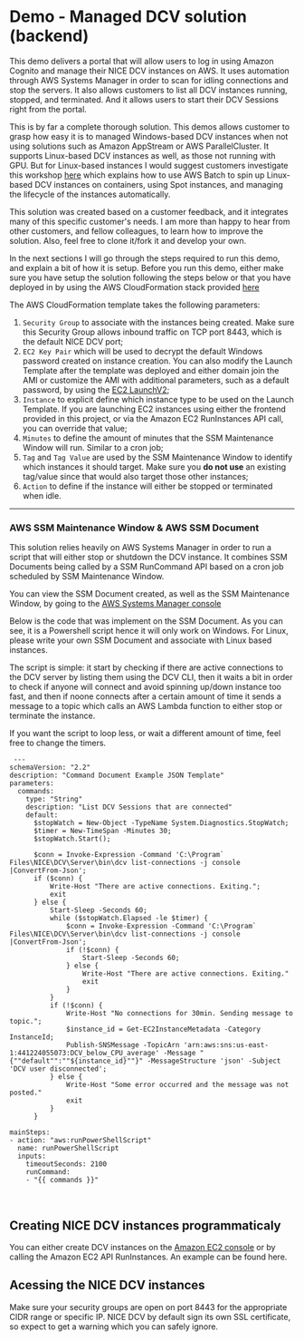 # Demo - Managed DCV solution (backend)

This demo delivers a portal that will allow users to log in using Amazon Cognito and manage their NICE DCV instances on AWS. It uses automation through AWS Systems Manager in order to scan for idling connections and stop the servers. It also allows customers to list all DCV instances running, stopped, and terminated. And it allows users to start their DCV Sessions right from the portal. 

This is by far a complete thorough solution. This demos allows customer to grasp how easy it is to managed Windows-based DCV instances when not using solutions such as Amazon AppStream or AWS ParallelCluster. It supports Linux-based DCV instances as well, as those not running with GPU. But for Linux-based instances I would suggest customers investigate this workshop [here](https://dcv-batch.workshop.aws/) which explains how to use AWS Batch to spin up Linux-based DCV instances on containers, using Spot instances, and managing the lifecycle of the instances automatically. 

This solution was created based on a customer feedback, and it integrates many of this specific customer's needs. I am more than happy to hear from other customers, and fellow colleagues, to learn how to improve the solution. Also, feel free to clone it/fork it and develop your own. 
&nbsp;


In the next sections I will go through the steps required to run this demo, and explain a bit of how it is setup. Before you run this demo, either make sure you have setup the solution following the steps below or that you have deployed in by using the AWS CloudFormation stack provided [here](https://www.github.com/paragao/pcluster-dcv-amplify/backend/dcv-start-stop.yaml) 

The AWS CloudFormation template takes the following parameters:
 1. `Security Group` to associate with the instances being created. Make sure this Security Group allows inbound traffic on TCP port 8443, which is the default NICE DCV port;
 2. `EC2 Key Pair` which will be used to decrypt the default Windows password created on instance creation. You can also modify the Launch Template after the template was deployed and either domain join the AMI or customize the AMI with additional parameters, such as a default password, by using the [EC2 LaunchV2](https://docs.aws.amazon.com/AWSEC2/latest/WindowsGuide/ec2launch-v2.html);
 3. `Instance` to explicit define which instance type to be used on the Launch Template. If you are launching EC2 instances using either the frontend provided in this project, or via the Amazon EC2 RunInstances API call, you can override that value;
 4. `Minutes` to define the amount of minutes that the SSM Maintenance Window will run. Similar to a cron job;
 5. `Tag` and `Tag Value` are used by the SSM Maintenance Window to identify which instances it should target. Make sure you **do not use** an existing tag/value since that would also target those other instances;
 6. `Action` to define if the instance will either be stopped or terminated when idle.
 &nbsp; 

***

### AWS SSM Maintenance Window & AWS SSM Document
This solution relies heavily on AWS Systems Manager in order to run a script that will either stop or shutdown the DCV instance. It combines SSM Documents being called by a SSM RunCommand API based on a cron job scheduled by SSM Maintenance Window.

You can view the SSM Document created, as well as the SSM Maintenance Window, by going to the [AWS Systems Manager console](https://console.aws.amazon.com/systems-manager)

Below is the code that was implement on the SSM Document. As you can see, it is a Powershell script hence it will only work on Windows. For Linux, please write your own SSM Document and associate with Linux based instances. 

The script is simple: it start by checking if there are active connections to the DCV server by listing them using the DCV CLI, then it waits a bit in order to check if anyone will connect and avoid spinning up/down instance too fast, and then if noone connects after a certain amount of time it sends a message to a topic which calls an AWS Lambda function to either stop or terminate the instance.

If you want the script to loop less, or wait a different amount of time, feel free to change the timers. 

```
 ---
schemaVersion: "2.2"
description: "Command Document Example JSON Template"
parameters:
  commands:
    type: "String"
    description: "List DCV Sessions that are connected"
    default: 
      $stopWatch = New-Object -TypeName System.Diagnostics.StopWatch;
      $timer = New-TimeSpan -Minutes 30;
      $stopWatch.Start();
      
      $conn = Invoke-Expression -Command 'C:\Program` Files\NICE\DCV\Server\bin\dcv list-connections -j console |ConvertFrom-Json';
      if ($conn) {
          Write-Host "There are active connections. Exiting.";
          exit
      } else {
          Start-Sleep -Seconds 60;
          while ($stopWatch.Elapsed -le $timer) {
              $conn = Invoke-Expression -Command 'C:\Program` Files\NICE\DCV\Server\bin\dcv list-connections -j console |ConvertFrom-Json';
              if (!$conn) {
                  Start-Sleep -Seconds 60;
              } else {
                  Write-Host "There are active connections. Exiting."
                  exit
              }
          }
          if (!$conn) {
              Write-Host "No connections for 30min. Sending message to topic.";
              $instance_id = Get-EC2InstanceMetadata -Category InstanceId;
              Publish-SNSMessage -TopicArn 'arn:aws:sns:us-east-1:441224055073:DCV_below_CPU_average' -Message "{""default"":""${instance_id}""}" -MessageStructure 'json' -Subject 'DCV user disconnected';
          } else { 
              Write-Host "Some error occurred and the message was not posted."
              exit
          }
      }
      
mainSteps:
- action: "aws:runPowerShellScript"
  name: runPowerShellScript
  inputs:
    timeoutSeconds: 2100
    runCommand:
    - "{{ commands }}" 
```
&nbsp;

## Creating NICE DCV instances programmaticaly
You can either create DCV instances on the [Amazon EC2 console](https://console.aws.amazon.com/ec2) or by calling the Amazon EC2 API RunInstances. An example can be found here.
&nbsp;

## Acessing the NICE DCV instances
Make sure your security groups are open on port 8443 for the appropriate CIDR range or specific IP. NICE DCV by default sign its own SSL certificate, so expect to get a warning which you can safely ignore. 